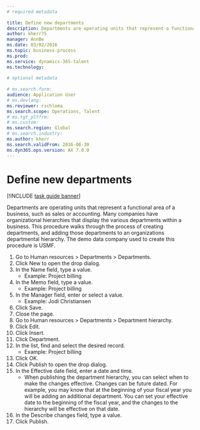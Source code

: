 ```yaml
--- 
# required metadata 
 
title: Define new departments
description: Departments are operating units that represent a functional area of a business, such as sales or accounting. 
author: kherr75
manager: AnnBe 
ms.date: 03/02/2016
ms.topic: business-process 
ms.prod:  
ms.service: dynamics-365-talent 
ms.technology:  
 
# optional metadata 
 
# ms.search.form:   
audience: Application User 
# ms.devlang:  
ms.reviewer: rschloma
ms.search.scope: Operations, Talent 
# ms.tgt_pltfrm:  
# ms.custom:  
ms.search.region: Global
# ms.search.industry: 
ms.author: kherr
ms.search.validFrom: 2016-06-30 
ms.dyn365.ops.version: AX 7.0.0 
---
```

# Define new departments

[!INCLUDE [task guide banner](../../includes/task-guide-banner.md)]

Departments are operating units that represent a functional area of a business, such as sales or accounting. Many companies have organizational hierarchies that display the various departments within a business. This procedure walks through the process of creating departments, and adding those departments to an organizations departmental hierarchy. The demo data company used to create this procedure is USMF.

1. Go to Human resources > Departments > Departments.
2. Click New to open the drop dialog.
3. In the Name field, type a value.
    * Example: Project billing  
4. In the Memo field, type a value.
    * Example: Project billing  
5. In the Manager field, enter or select a value.
    * Example: Jodi Christiansen  
6. Click Save.
7. Close the page.
8. Go to Human resources > Departments > Department hierarchy.
9. Click Edit.
10. Click Insert.
11. Click Department.
12. In the list, find and select the desired record.
    * Example: Project billing  
13. Click OK.
14. Click Publish to open the drop dialog.
15. In the Effective date field, enter a date and time.
    * When publishing the department hierarchy, you can select when to make the changes effective. Changes can be future dated. For example, you may know that at the beginning of your fiscal year you will be adding an additional department. You can set your effective date to the beginning of the fiscal year, and the changes to the hierarchy will be effective on that date.  
16. In the Describe changes field, type a value.
17. Click Publish.

